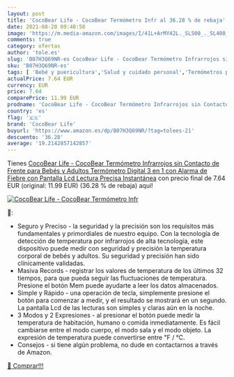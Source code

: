 ```yaml
---
layout: post
title: 'CocoBear Life - CocoBear Termómetro Infr al 36.28 % de rebaja'
date: 2021-08-20 09:40:58
image: 'https://m.media-amazon.com/images/I/41L+ArMY42L._SL500_._SL400_.jpg'
comments: true
category: ofertas
author: 'tole.es'
slug: 'B07H3Q69NR-es CocoBear Life - CocoBear Termómetro Infrarrojos sin...'
sku: 'B07H3Q69NR-es'
tags: [ 'Bebé y puericultura','Salud y cuidado personal','Termómetros para bebé','bebés','cocobear life', ]
actualPrice: 7.64 EUR
currency: EUR
price: 7.64
comparePrice: 11.99 EUR
prodname: 'CocoBear Life - CocoBear Termómetro Infrarrojos sin Contacto de Frente para Bebés y Adultos  Termómetro Digital 3 en 1 con Alarma de Fiebre  con Pantalla Lcd  Lectura Precisa Instantánea'
country: 'es'
flag: '🇪🇸'
brand: 'CocoBear Life'
buyurl: 'https://www.amazon.es/dp/B07H3Q69NR/?tag=tolees-21'
descuento: '36.28'
average: '19.2142857142857'
---
```


Tienes [CocoBear Life - CocoBear Termómetro Infrarrojos sin Contacto de Frente para Bebés y Adultos  Termómetro Digital 3 en 1 con Alarma de Fiebre  con Pantalla Lcd  Lectura Precisa Instantánea](https://www.amazon.es/dp/B07H3Q69NR/?tag=tolees-21) con precio final de  7.64 EUR (original: 11.99 EUR) (36.28 %  de rebaja) aqui!

[![CocoBear Life - CocoBear Termómetro Infr](https://m.media-amazon.com/images/I/41L+ArMY42L._SL500_._SL400_.jpg)](https://www.amazon.es/dp/B07H3Q69NR/?tag=tolees-21)

🔎:

- Seguro y Preciso - la seguridad y la precisión son los requisitos más fundamentales y primordiales de nuestro equipo. Con la tecnología de detección de temperatura por infrarrojos de alta tecnología, este dispositivo puede medir con seguridad y precisión la temperatura corporal de bebés y adultos. Su seguridad y precisión han sido clínicamente validadas.
- Masiva Records - registrar los valores de temperatura de los últimos 32 tiempos, para que pueda seguir las fluctuaciones de temperatura. Presione el botón Mem puede ayudarte a leer los datos almacenados.
- Simple y Rápido - una operación de tecla, simplemente presione el botón para comenzar a medir, y el resultado se mostrará en un segundo. La pantalla Lcd de las lecturas son simples y claras aún en la noche.
- 3 Modos y 2 Expresiones - al presionar el botón puede medir la temperatura de habitación, humano o comida inmediatamente. Es fácil cambiarse entre el modo cuerpo, el modo sala y el modo objeto. La expresión de temperatura puede convertirse entre ℉ / ℃.
- Consejos - si tiene algún problema, no dude en contactarnos a través de Amazon.

[🛒 Comprar!!!](https://www.amazon.es/dp/B07H3Q69NR/?tag=tolees-21)
